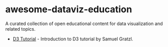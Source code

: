 # awesome-dataviz-education
A curated collection of open educational content for data visualization and related topics.


 * [D3 Tutorial](https://github.com/sgratzl/d3tutorial) - Introduction to D3 tutorial by Samuel Gratzl.
